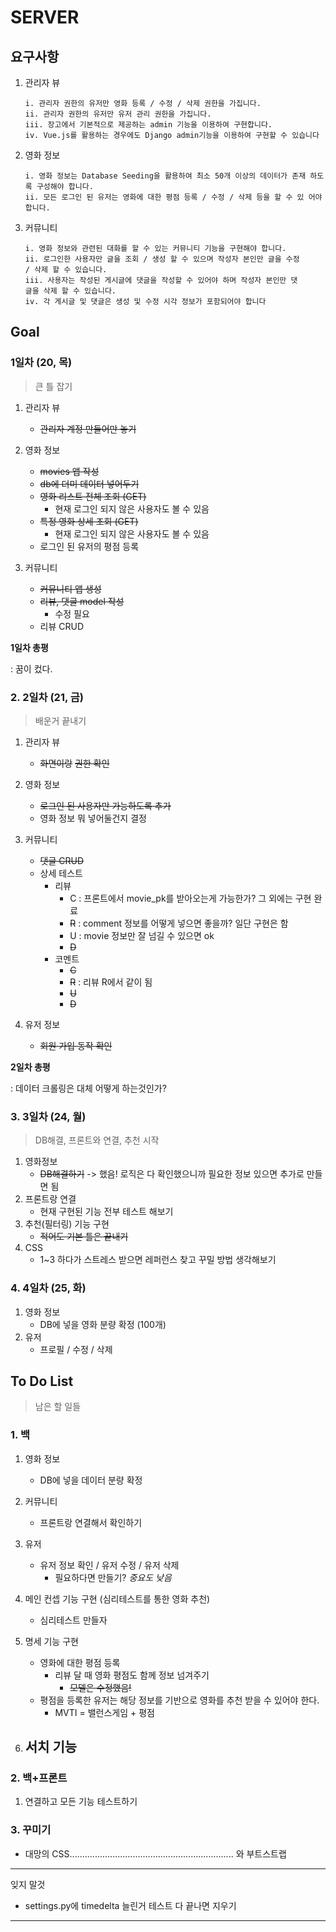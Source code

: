# SERVER

## 요구사항

1. 관리자 뷰

   ```
   i. 관리자 권한의 유저만 영화 등록 / 수정 / 삭제 권한을 가집니다.
   ii. 관리자 권한의 유저만 유저 관리 권한을 가집니다.
   iii. 장고에서 기본적으로 제공하는 admin 기능을 이용하여 구현합니다.
   iv. Vue.js를 활용하는 경우에도 Django admin기능을 이용하여 구현할 수 있습니다
   ```

2. 영화 정보

   ```
   i. 영화 정보는 Database Seeding을 활용하여 최소 50개 이상의 데이터가 존재 하도록 구성해야 합니다.
   ii. 모든 로그인 된 유저는 영화에 대한 평점 등록 / 수정 / 삭제 등을 할 수 있 어야 합니다.
   ```

3. 커뮤니티

   ```
   i. 영화 정보와 관련된 대화를 할 수 있는 커뮤니티 기능을 구현해야 합니다.
   ii. 로그인한 사용자만 글을 조회 / 생성 할 수 있으며 작성자 본인만 글을 수정
   / 삭제 할 수 있습니다.
   iii. 사용자는 작성된 게시글에 댓글을 작성할 수 있어야 하며 작성자 본인만 댓
   글을 삭제 할 수 있습니다.
   iv. 각 게시글 및 댓글은 생성 및 수정 시각 정보가 포함되어야 합니다
   ```

   

## Goal

### 1일차 (20, 목)

> 큰 틀 잡기

1. 관리자 뷰
   - ~~관리자 계정 만들어만 놓기~~

2. 영화 정보
   - ~~movies 앱 작성~~
   - ~~db에 더미 데이터 넣어두기~~
   - ~~영화 리스트 전체 조회 (GET)~~
     - 현재 로그인 되지 않은 사용자도 볼 수 있음
   - ~~특정 영화 상세 조회 (GET)~~
     - 현재 로그인 되지 않은 사용자도 볼 수 있음
   - 로그인 된 유저의 평점 등록
3. 커뮤니티
   - ~~커뮤니티 앱 생성~~
   - ~~리뷰, 댓글 model 작성~~
     - 수정 필요
   - 리뷰 CRUD

__1일차 총평__ 

: 꿈이 컸다.

### 2. 2일차 (21, 금)

> 배운거 끝내기

1. 관리자 뷰

   - ~~화면이랑~~ ~~권한 확인~~

2. 영화 정보

   - ~~로그인 된 사용자만 가능하도록 추가~~
   - 영화 정보 뭐 넣어둘건지 결정

3. 커뮤니티

   - ~~댓글 CRUD~~	
   - 상세 테스트
     - 리뷰 
       - C : 프론트에서 movie_pk를 받아오는게 가능한가? 그 외에는 구현 완료 
       - ~~R~~ : comment 정보를 어떻게 넣으면 좋을까? 일단 구현은 함 
       - U : movie 정보만 잘 넘길 수 있으면 ok
       - ~~D~~
     - 코멘트
       - ~~C~~
       - ~~R~~ : 리뷰 R에서 같이 됨
       - ~~U~~
       - ~~D~~

4. 유저 정보

   - ~~회원 가입 동작 확인~~

__2일차 총평__

: 데이터 크롤링은 대체 어떻게 하는것인가?



### 3. 3일차 (24, 월)

> DB해결, 프론트와 연결, 추천 시작

1. 영화정보
   - ~~DB해결하기~~ -> 했음! 로직은 다 확인했으니까 필요한 정보 있으면 추가로 만들면 됨
2. 프론트랑 연결
   - 현재 구현된 기능 전부 테스트 해보기
3. 추천(필터링) 기능 구현
   - ~~적어도 기본 틀은 끝내기~~
4. CSS
   - 1~3 하다가 스트레스 받으면 레퍼런스 찾고 꾸밀 방법 생각해보기



### 4. 4일차 (25, 화)

1. 영화 정보
   - DB에 넣을 영화 분량 확정 (100개)
2. 유저
   - 프로필 / 수정 / 삭제

## To Do List

> 남은 할 일들

### 1. 백

1. 영화 정보
   - DB에 넣을 데이터 분량 확정
2. 커뮤니티
   - 프론트랑 연결해서 확인하기
3. 유저

   - 유저 정보 확인 / 유저 수정 / 유저 삭제 
     - 필요하다면 만들기? _중요도 낮음_
4. 메인 컨셉 기능 구현 (심리테스트를 통한 영화 추천)
   - 심리테스트 만들자
5. 명세 기능 구현
   - 영화에 대한 평점 등록 
     - 리뷰 달 때 영화 평점도 함께 정보 넘겨주기
       - ~~모델은 수정했음!~~
   - 평점을 등록한 유저는 해당 정보를 기반으로 영화를 추천 받을 수 있어야 한다.
     - MVTI = 밸런스게임 + 평점 
6. 서치 기능
   - 

### 2. 백+프론트

1. 연결하고 모든 기능 테스트하기

### 3. 꾸미기

- 대망의 CSS................................................................. 와 부트스트랩

---

잊지 말것

- settings.py에 timedelta 늘린거 테스트 다 끝나면 지우기

---







